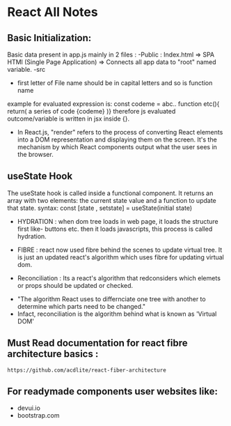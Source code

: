 # React All Notes
## Basic Initialization:  
Basic data present in app.js mainly in 2 files :
-Public : Index.html => SPA HTMl  (Single Page Application) => Connects all app data to "root" named variable.
-src 

* first letter of File name should be in capital letters and so is function name 

example for evaluated expression is:
const codeme = abc.. 
function etc(){
return(
    a series of code {codeme}
)}
therefore js evaluated outcome/variable is written in jsx inside {}.  

* In React.js, "render" refers to the process of converting React elements into a DOM representation 
 and displaying them on the screen. It's the mechanism by which React components output what the user sees in the browser.

## useState Hook
The useState hook is called inside a functional component. It returns an array with two elements: 
the current state value and a function to update that state.
syntax: 
const [state , setstate] = useState(initial state)


* HYDRATION : when dom tree loads in web page, it loads the structure first like- buttons etc. then it loads javascripts,
this process is called hydration.

* FIBRE : react now used fibre behind the scenes to update virtual tree. It is just an updated react's algorithm which uses
fibre for updating virtual dom. 

* Reconciliation : Its a react's algorithm that redconsiders which elemets or props should be updated or checked.
- "The algorithm React uses to differnciate one tree with another to determine which parts need to be changed."
- Infact, reconciliation is the algorithm behind what is known as 'Virtual DOM'


## Must Read documentation for react fibre architecture basics : 

``` https://github.com/acdlite/react-fiber-architecture ```

## For readymade components user websites like:
- devui.io 
- bootstrap.com